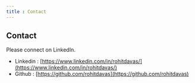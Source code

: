 ```yaml
---
title : Contact
---
```


## Contact 
Please connect on LinkedIn. 

- Linkedin : [https://www.linkedin.com/in/rohitdavas/](https://www.linkedin.com/in/rohitdavas/)
- Github : [https://github.com/rohitdavas](https://github.com/rohitdavas)
